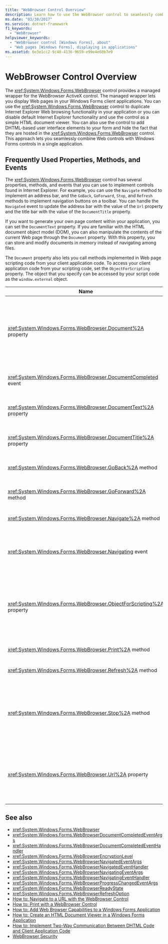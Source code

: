 ```yaml
---
title: "WebBrowser Control Overview"
description: Learn how to use the WebBrowser control to seamlessly combine Web controls with Windows Forms controls in a single application.
ms.date: "03/30/2017"
ms.service: dotnet-framework
f1_keywords: 
  - "WebBrowser"
helpviewer_keywords: 
  - "WebBrowser control [Windows Forms], about"
  - "Web pages [Windows Forms], displaying in applications"
ms.assetid: 6e3e1cc2-9c48-4136-9659-e99e4e60b7e9
---
```

# WebBrowser Control Overview

The <xref:System.Windows.Forms.WebBrowser> control provides a managed wrapper for the WebBrowser ActiveX control. The managed wrapper lets you display Web pages in your Windows Forms client applications. You can use the <xref:System.Windows.Forms.WebBrowser> control to duplicate Internet Explorer Web browsing functionality in your application or you can disable default Internet Explorer functionality and use the control as a simple HTML document viewer. You can also use the control to add DHTML-based user interface elements to your form and hide the fact that they are hosted in the <xref:System.Windows.Forms.WebBrowser> control. This approach lets you seamlessly combine Web controls with Windows Forms controls in a single application.  
  
## Frequently Used Properties, Methods, and Events  

The <xref:System.Windows.Forms.WebBrowser> control has several properties, methods, and events that you can use to implement controls found in Internet Explorer. For example, you can use the `Navigate` method to implement an address bar, and the `GoBack`, `GoForward`, `Stop`, and `Refresh` methods to implement navigation buttons on a toolbar. You can handle the `Navigated` event to update the address bar with the value of the `Url` property and the title bar with the value of the `DocumentTitle` property.  
  
If you want to generate your own page content within your application, you can set the `DocumentText` property. If you are familiar with the HTML document object model (DOM), you can also manipulate the contents of the current Web page through the `Document` property. With this property, you can store and modify documents in memory instead of navigating among files.  
  
The `Document` property also lets you call methods implemented in Web page scripting code from your client application code. To access your client application code from your scripting code, set the `ObjectForScripting` property. The object that you specify can be accessed by your script code as the `window.external` object.  
  
|Name|Description|  
|----------|-----------------|  
|<xref:System.Windows.Forms.WebBrowser.Document%2A> property|Gets an object that provides managed access to the HTML document object model (DOM) of the current Web page.|  
|<xref:System.Windows.Forms.WebBrowser.DocumentCompleted> event|Occurs when a Web page finishes loading.|  
|<xref:System.Windows.Forms.WebBrowser.DocumentText%2A> property|Gets or sets the HTML content of the current Web page.|  
|<xref:System.Windows.Forms.WebBrowser.DocumentTitle%2A> property|Gets the title of the current Web page.|  
|<xref:System.Windows.Forms.WebBrowser.GoBack%2A> method|Navigates to the previous page in history.|  
|<xref:System.Windows.Forms.WebBrowser.GoForward%2A> method|Navigates to the next page in history.|  
|<xref:System.Windows.Forms.WebBrowser.Navigate%2A> method|Navigates to the specified URL.|  
|<xref:System.Windows.Forms.WebBrowser.Navigating> event|Occurs before navigation begins, enabling the action to be canceled.|  
|<xref:System.Windows.Forms.WebBrowser.ObjectForScripting%2A> property|Gets or sets an object that Web page scripting code can use to communicate with your application.|  
|<xref:System.Windows.Forms.WebBrowser.Print%2A> method|Prints the current Web page.|  
|<xref:System.Windows.Forms.WebBrowser.Refresh%2A> method|Reloads the current Web page.|  
|<xref:System.Windows.Forms.WebBrowser.Stop%2A> method|Halts the current navigation and stops dynamic page elements such as sounds and animation.|  
|<xref:System.Windows.Forms.WebBrowser.Url%2A> property|Gets or sets the URL of the current Web page. Setting this property navigates the control to the new URL.|  
  
## See also

- <xref:System.Windows.Forms.WebBrowser>
- <xref:System.Windows.Forms.WebBrowserDocumentCompletedEventArgs>
- <xref:System.Windows.Forms.WebBrowserDocumentCompletedEventHandler>
- <xref:System.Windows.Forms.WebBrowserEncryptionLevel>
- <xref:System.Windows.Forms.WebBrowserNavigatedEventArgs>
- <xref:System.Windows.Forms.WebBrowserNavigatedEventHandler>
- <xref:System.Windows.Forms.WebBrowserNavigatingEventArgs>
- <xref:System.Windows.Forms.WebBrowserNavigatingEventHandler>
- <xref:System.Windows.Forms.WebBrowserProgressChangedEventArgs>
- <xref:System.Windows.Forms.WebBrowserReadyState>
- <xref:System.Windows.Forms.WebBrowserRefreshOption>
- [How to: Navigate to a URL with the WebBrowser Control](how-to-navigate-to-a-url-with-the-webbrowser-control.md)
- [How to: Print with a WebBrowser Control](how-to-print-with-a-webbrowser-control.md)
- [How to: Add Web Browser Capabilities to a Windows Forms Application](how-to-add-web-browser-capabilities-to-a-windows-forms-application.md)
- [How to: Create an HTML Document Viewer in a Windows Forms Application](how-to-create-an-html-document-viewer-in-a-windows-forms-application.md)
- [How to: Implement Two-Way Communication Between DHTML Code and Client Application Code](implement-two-way-com-between-dhtml-and-client.md)
- [WebBrowser Security](webbrowser-security.md)
